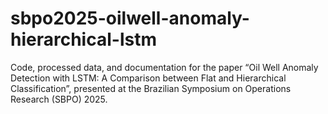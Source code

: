 # sbpo2025-oilwell-anomaly-hierarchical-lstm
Code, processed data, and documentation for the paper “Oil Well Anomaly Detection with LSTM: A Comparison between Flat and Hierarchical Classification”, presented at the Brazilian Symposium on Operations Research (SBPO) 2025.
